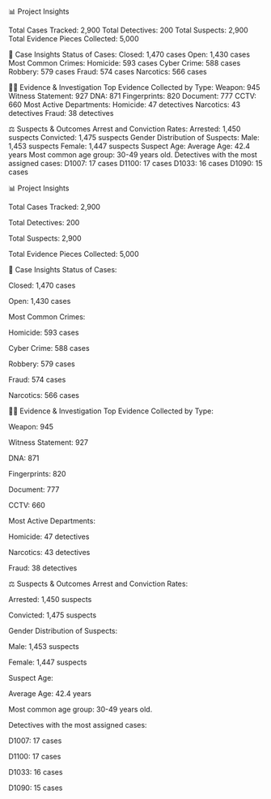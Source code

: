 📊 Project Insights

Total Cases Tracked: 2,900 
Total Detectives: 200 
Total Suspects: 2,900 
Total Evidence Pieces Collected: 5,000 

🚨 Case Insights
Status of Cases:
Closed: 1,470 cases 
Open: 1,430 cases 
Most Common Crimes:
Homicide: 593 cases 
Cyber Crime: 588 cases 
Robbery: 579 cases 
Fraud: 574 cases 
Narcotics: 566 cases 

🕵️‍♂️ Evidence & Investigation
Top Evidence Collected by Type:
Weapon: 945 
Witness Statement: 927 
DNA: 871 
Fingerprints: 820 
Document: 777 
CCTV: 660 
Most Active Departments:
Homicide: 47 detectives 
Narcotics: 43 detectives 
Fraud: 38 detectives 

⚖️ Suspects & Outcomes
Arrest and Conviction Rates:
Arrested: 1,450 suspects 
Convicted: 1,475 suspects 
Gender Distribution of Suspects:
Male: 1,453 suspects 
Female: 1,447 suspects 
Suspect Age:
Average Age: 42.4 years 
Most common age group: 30-49 years old.
Detectives with the most assigned cases:
D1007: 17 cases 
D1100: 17 cases 
D1033: 16 cases 
D1090: 15 cases 

📊 Project Insights

Total Cases Tracked: 2,900 



Total Detectives: 200 


Total Suspects: 2,900 


Total Evidence Pieces Collected: 5,000 


🚨 Case Insights
Status of Cases:

Closed: 1,470 cases 


Open: 1,430 cases 


Most Common Crimes:

Homicide: 593 cases 


Cyber Crime: 588 cases 


Robbery: 579 cases 


Fraud: 574 cases 


Narcotics: 566 cases 


🕵️‍♂️ Evidence & Investigation
Top Evidence Collected by Type:

Weapon: 945 


Witness Statement: 927 


DNA: 871 


Fingerprints: 820 


Document: 777 


CCTV: 660 


Most Active Departments:

Homicide: 47 detectives 

Narcotics: 43 detectives 

Fraud: 38 detectives 

⚖️ Suspects & Outcomes
Arrest and Conviction Rates:

Arrested: 1,450 suspects 

Convicted: 1,475 suspects 

Gender Distribution of Suspects:

Male: 1,453 suspects 

Female: 1,447 suspects 

Suspect Age:

Average Age: 42.4 years 

Most common age group: 30-49 years old.

Detectives with the most assigned cases:

D1007: 17 cases 


D1100: 17 cases 


D1033: 16 cases 


D1090: 15 cases 



